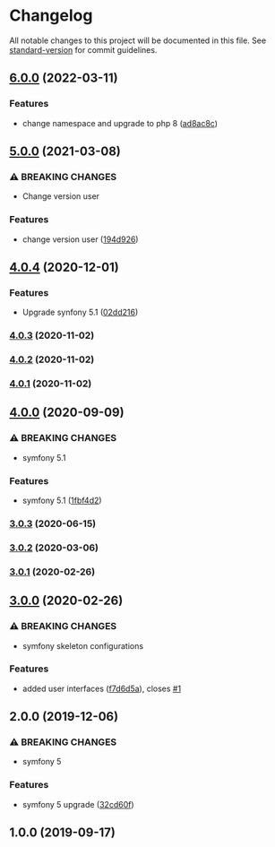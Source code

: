 # Changelog

All notable changes to this project will be documented in this file. See [standard-version](https://github.com/conventional-changelog/standard-version) for commit guidelines.

## [6.0.0](https://github.com/thunderBestPower/jwt-auth/compare/v5.0.0...v6.0.0) (2022-03-11)


### Features

* change namespace and upgrade to php 8 ([ad8ac8c](https://github.com/thunderBestPower/jwt-auth/commit/ad8ac8cd6d8366128320c88873ddeb8135999245))

## [5.0.0](https://github.com/escsrl/jwt-auth/compare/v4.0.6...v5.0.0) (2021-03-08)


### ⚠ BREAKING CHANGES

* Change version user

### Features

* change version user ([194d926](https://github.com/escsrl/jwt-auth/commit/194d9263d66cc6be706ebca525e0358d1f1b686c))

## [4.0.4](https://github.com/escsrl/jwt-auth/compare/v4.0.3...v4.1.0) (2020-12-01)


### Features

* Upgrade synfony 5.1 ([02dd216](https://github.com/escsrl/jwt-auth/commit/02dd21699e513dd7094863347418f72eecd8f4e2))

### [4.0.3](https://github.com/escsrl/jwt-auth/compare/v4.0.2...v4.0.3) (2020-11-02)

### [4.0.2](https://github.com/escsrl/jwt-auth/compare/v4.0.1...v4.0.2) (2020-11-02)

### [4.0.1](https://github.com/escsrl/jwt-auth/compare/v4.0.0...v4.0.1) (2020-11-02)

## [4.0.0](https://github.com/escsrl/jwt-auth/compare/v3.0.3...v4.0.0) (2020-09-09)


### ⚠ BREAKING CHANGES

* symfony 5.1

### Features

* symfony 5.1 ([1fbf4d2](https://github.com/escsrl/jwt-auth/commit/1fbf4d28734ece856db87d71c98c71440b49951c))

### [3.0.3](https://github.com/escsrl/jwt-auth/compare/v3.0.2...v3.0.3) (2020-06-15)

### [3.0.2](https://github.com/escsrl/jwt-auth/compare/v3.0.1...v3.0.2) (2020-03-06)

### [3.0.1](https://github.com/escsrl/jwt-auth/compare/v3.0.0...v3.0.1) (2020-02-26)

## [3.0.0](https://github.com/escsrl/jwt-auth/compare/v2.0.0...v3.0.0) (2020-02-26)


### ⚠ BREAKING CHANGES

* symfony skeleton configurations

### Features

* added user interfaces ([f7d6d5a](https://github.com/escsrl/jwt-auth/commit/f7d6d5af83b0be03ab80782c99f95ecc814a2010)), closes [#1](https://github.com/escsrl/jwt-auth/issues/1)

## 2.0.0 (2019-12-06)


### ⚠ BREAKING CHANGES

* symfony 5

### Features

* symfony 5 upgrade ([32cd60f](https://github.com/escsrl/jwt-auth/commit/32cd60f43793cac219731b621f93ecfd10752443))

## 1.0.0 (2019-09-17)
